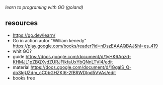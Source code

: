 *learn to programing with GO (goland)*
## resources
- https://go.dev/learn/
- Go in action autor "William kenedy" https://play.google.com/books/reader?id=nDszEAAAQBAJ&hl=es_419
- whit GO?
- guide https://docs.google.com/document/d/1yHK6Aqzd-KHMJL1pZBQXvdZURJFIkfaUxYbQNnLTVl4/edit
- material https://docs.google.com/document/d/1GgalS_Q-do3lgUZdm_cC0bGHZKI6-2fBRWDIpd5VVAs/edit
- books free
